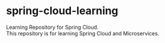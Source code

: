# spring-cloud-learning
Learning Repository for Spring Cloud.  
This repository is for learning Spring Cloud and Microservices.
